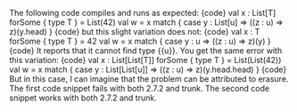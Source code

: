 The following code compiles and runs as expected:
{code}
    val x : List[T] forSome { type T } = List(42)
    val w = x match { case y : List[u] => ((z : u) => z)(y.head) }
{code}
but this slight variation does not:
{code}
    val x : T forSome { type T } = 42
    val w = x match { case y : u => ((z : u) => z)(y) }
{code}
It reports that it cannot find type {{u}}.  You get the same error with this variation:
{code}
    val x : List[List[T]] forSome { type T } = List(List(42))
    val w = x match { case y : List[List[u]] => ((z : u) => z)(y.head.head) }
{code}
But in this case, I can imagine that the problem can be attributed to erasure.
The first code snippet fails with both 2.7.2 and trunk.
The second code snippet works with both 2.7.2 and trunk.

